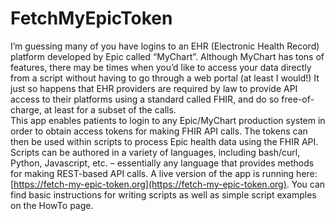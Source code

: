 # FetchMyEpicToken
I’m guessing many of you have logins to an EHR (Electronic Health Record) platform developed by Epic called “MyChart”.  Although  MyChart has tons of features, there may be times when you’d like to access your data directly from a script without having to go through a web portal (at least I would!)  It just so happens that EHR providers are required by law to provide API access to their platforms using a standard called FHIR, and do so free-of-charge, at least for a subset of the calls.  
This app enables patients to login to any Epic/MyChart production system in order to obtain access tokens for making FHIR API calls. The tokens can then be used within scripts to process Epic health data using the FHIR API. Scripts can be authored in a variety of languages, including bash/curl, Python, Javascript, etc. – essentially any language that provides methods for making REST-based API calls. A live version of the app is running here: [https://fetch-my-epic-token.org](https://fetch-my-epic-token.org).  You can find basic instructions for writing scripts as well as simple script examples on the HowTo page.

